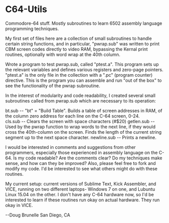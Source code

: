 # C64-Utils
Commodore-64 stuff.  Mostly subroutines to learn 6502 assembly language programming techniques.

My first set of files here are a collection of small subroutines to handle certain string functions, and in particular, "pwrap.sub" was written to print CBM screen codes directly to video RAM, bypassing the Kernal print routines, optionally with word wrap at the 40th column. 

Wrote a program to test pwrap.sub, called "ptest.a".  This program sets up the relevant variables and defines various registers and zero-page pointers.  "ptest.a" is the only file in the collection with a ".pc" (program counter) directive. This is the program you can assemble and run "out of the box" to see the functionality of the pwrap subroutine.  

In the interest of modularity and code readability, I created several small subroutines called from pwrap.sub which are necessary to its operation:

bt.sub -- "bt" = "Build Table". Builds a table of screen addresses in RAM, of the column zero address for each line on the C-64 screen, 0-24.  
cls.sub -- Clears the screen with space characters (#$20)
getlen.sub -- Used by the pwrap function to wrap words to the next line, if they would cross the 40th-column on the screen. Finds the length of the current string segment up to the next space character. 
newline.sub -- Prints a newline. 

I would be interested in comments and suggestions from other programmers, especially those experienced in assembly language on the C-64. Is my code readable?  Are the comments clear?  Do my techniques make sense, and how can they be improved?  Also, please feel free to fork and modify my code.  I'd be interested to see what others might do with these routines.  

My current setup:  current versions of Sublime Text, Kick Assembler, and VICE, running on two different laptops- Windows 7 on one, and Lubuntu Linux 15.04 on the other. I don't have any C-64 hardware now, so I'd be interested to learn if these routines run okay on actual hardware.  They run okay in VICE.  

--Doug Brunelle
San Diego, CA
